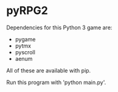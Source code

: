 # pyRPG2

Dependencies for this Python 3 game are:
- pygame
- pytmx
- pyscroll
- aenum

All of these are available with pip.

Run this program with 'python main.py'.
